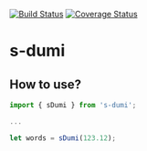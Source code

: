 [![Build Status](https://travis-ci.org/moxata/s-dumi.svg?branch=master)](https://travis-ci.org/moxata/s-dumi)
[![Coverage Status](https://coveralls.io/repos/github/moxata/s-dumi/badge.svg?branch=master)](https://coveralls.io/github/moxata/s-dumi?branch=master)

# s-dumi

## How to use?

```javascript
import { sDumi } from 's-dumi';

...

let words = sDumi(123.12); 
```